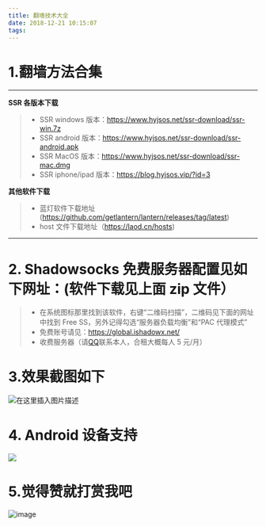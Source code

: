 ```yaml
---
title: 翻墙技术大全
date: 2018-12-21 10:15:07
tags:
---
```


# 1.翻墙方法合集

---

**SSR 各版本下载**

> - SSR windows 版本：https://www.hyjsos.net/ssr-download/ssr-win.7z
> - SSR android 版本：https://www.hyjsos.net/ssr-download/ssr-android.apk
> - SSR MacOS 版本：https://www.hyjsos.net/ssr-download/ssr-mac.dmg
> - SSR iphone/ipad 版本：https://blog.hyjsos.vip/?id=3

**其他软件下载**

> - 蓝灯软件下载地址 (https://github.com/getlantern/lantern/releases/tag/latest)
> - host 文件下载地址（https://laod.cn/hosts)

---

# 2. Shadowsocks 免费服务器配置见如下网址：(软件下载见上面 zip 文件）

> - 在系统图标那里找到该软件，右键“二维码扫描”，二维码见下面的网址中找到 Free SS，另外记得勾选“服务器负载均衡”和“PAC 代理模式”
> - 免费账号请见：https://global.ishadowx.net/
> - 收费服务器（请[QQ](http://github.com/zscdumin)联系本人，合租大概每人 5 元/月）

# 3.效果截图如下

![在这里插入图片描述](https://img-blog.csdnimg.cn/20181219223743219.png?x-oss-process=image/watermark,type_ZmFuZ3poZW5naGVpdGk,shadow_10,text_aHR0cHM6Ly9ibG9nLmNzZG4ubmV0L3FxXzIwMDAxOTQx,size_16,color_FFFFFF,t_70)

# 4. Android 设备支持

![](https://raw.githubusercontent.com/ZSCDumin/VPN/master/4.png)

# 5.觉得赞就打赏我吧

![image](https://github.com/ZSCDumin/ZhiXinApp/raw/master/screenshoot/17.png)
